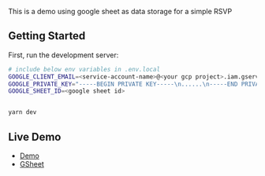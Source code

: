 This is a demo using google sheet as data storage for a simple RSVP 

## Getting Started

First, run the development server:

```bash
# include below env variables in .env.local
GOOGLE_CLIENT_EMAIL=<service-account-name>@<your gcp project>.iam.gserviceaccount.com
GOOGLE_PRIVATE_KEY="-----BEGIN PRIVATE KEY-----\n......\n-----END PRIVATE KEY-----\n"
GOOGLE_SHEET_ID=<google sheet id>


yarn dev
```

## Live Demo
- [Demo](https://rsvp-gsheet.vercel.app/)
- [GSheet](https://docs.google.com/spreadsheets/d/1kspesLqIszPAM45-Y7d4M10TPKWyBPoGj2xubVYlPsE)